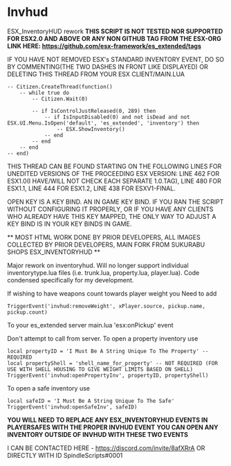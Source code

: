 # Invhud
ESX_InventoryHUD rework
**THIS SCRIPT IS NOT TESTED NOR SUPPORTED FOR ESX2.0 AND ABOVE OR ANY NON GITHUB TAG FROM THE ESX-ORG LINK HERE: https://github.com/esx-framework/es_extended/tags**

IF YOU HAVE NOT REMOVED ESX's STANDARD INVENTORY EVENT, DO SO BY COMMENTING(THE TWO DASHES IN FRONT LIKE DISPLAYED) OR DELETING THIS THREAD FROM YOUR ESX CLIENT/MAIN.LUA
```
-- Citizen.CreateThread(function()
	-- while true do
		-- Citizen.Wait(0)

		-- if IsControlJustReleased(0, 289) then
			-- if IsInputDisabled(0) and not isDead and not ESX.UI.Menu.IsOpen('default', 'es_extended', 'inventory') then
				-- ESX.ShowInventory()
			-- end
		-- end
	-- end
-- end)
```

THIS THREAD CAN BE FOUND STARTING ON THE FOLLOWING LINES FOR UNEDITED VERSIONS OF THE PROCEEDING ESX VERSION: LINE 462 FOR ESX1.0(I HAVE/WILL NOT CHECK EACH SEPARATE 1.0.TAG),
LINE 480 FOR ESX1.1, LINE 444 FOR ESX1.2, LINE 438 FOR ESXV1-FINAL.

OPEN KEY IS A KEY BIND. AN IN GAME KEY BIND. IF YOU RAN THE SCRIPT WITHOUT CONFIGURING IT PROPERLY, OR
IF YOU HAVE ANY CLIENTS WHO ALREADY HAVE THIS KEY MAPPED, THE ONLY WAY TO ADJUST A KEY BIND IS
IN YOUR KEY BINDS IN GAME.

** MOST HTML WORK DONE BY PRIOR DEVELOPERS, ALL IMAGES COLLECTED BY PRIOR DEVELOPERS, MAIN FORK FROM SUKURABU SHOPS ESX_INVENTORYHUD **

Major rework on inventoryhud. Will no longer support individual inventorytype.lua files (i.e. trunk.lua, property.lua, player.lua).
Code condensed specifically for my development.

If wishing to have weapons count towards player weight you Need to add 
```
TriggerEvent('invhud:removeWeight', xPlayer.source, pickup.name, pickup.count)
```
To your es_extended server main.lua 'esx:onPickup' event 


Don't attempt to call from server.
To open a property inventory use 
```
local propertyID = 'I Must Be A String Unique To The Property' -- REQUIRED
local propertyShell = 'shell_name_for_property' -- NOT REQUIRED (FOR USE WITH SHELL HOUSING TO GIVE WEIGHT LIMITS BASED ON SHELL)
TriggerEvent('invhud:openPropertyInv', propertyID, propertyShell)
```
To open a safe inventory use 
```
local safeID = 'I Must Be A String Unique To The Safe'
TriggerEvent('invhud:openSafeInv', safeID)
```
**YOU WILL NEED TO REPLACE ANY ESX_INVENTORYHUD EVENTS IN PLAYERSAFES WITH THE PROPER INVHUD EVENT**
**YOU CAN OPEN ANY INVENTORY OUTSIDE OF INVHUD WITH THESE TWO EVENTS**


I CAN BE CONTACTED HERE - https://discord.com/invite/8afXRrA OR DIRECTLY WITH ID SpindleScripts#0001 
